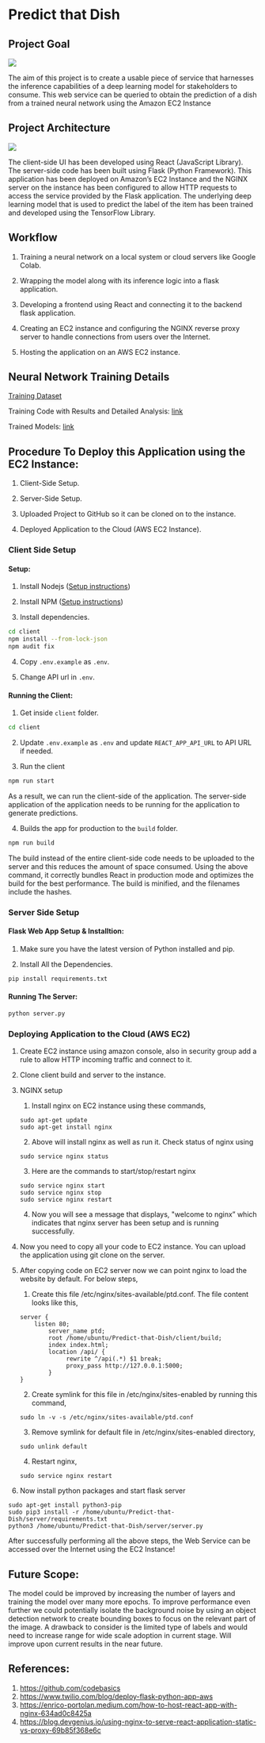 # Predict that Dish

## Project Goal

![](/extras/home_page.png)

The aim of this project is to create a usable piece of service that harnesses the inference capabilities of a deep learning model for stakeholders to consume. This web service can be queried to obtain the prediction of a dish from a trained neural network using the Amazon EC2 Instance

## Project Architecture

![](/extras/Architecture.png)

The client-side UI has been developed using React (JavaScript Library). The server-side code has been built using Flask (Python Framework). This application has been deployed on Amazon’s EC2 Instance and the NGINX server on the instance has been configured to allow HTTP requests to access the service provided by the Flask application. The underlying deep learning model that is used to predict the label of the item has been trained and developed using the TensorFlow Library.

## Workflow

1. Training a neural network on a local system or cloud servers like Google Colab.

2. Wrapping the model along with its inference logic into a flask application.

3. Developing a frontend using React and connecting it to the backend flask application.

4. Creating an EC2 instance and configuring the NGINX reverse proxy server to handle connections from users over the Internet.

5. Hosting the application on an AWS EC2 instance.

## Neural Network Training Details

[Training Dataset](https://www.kaggle.com/datasets/kmader/food41)

Training Code with Results and Detailed Analysis: [link](https://github.com/KingJulius/Predict-that-Dish/blob/main/training/efficientnetb0-train.ipynb)

Trained Models: [link](https://github.com/KingJulius/Predict-that-Dish/tree/main/server/artifacts/efficientnetb0)

## Procedure To Deploy this Application using the EC2 Instance:

1. Client-Side Setup.

2. Server-Side Setup.

3. Uploaded Project to GitHub so it can be cloned on to the instance.

4. Deployed Application to the Cloud (AWS EC2 Instance).

### Client Side Setup

#### Setup:

1. Install Nodejs ([Setup instructions](https://nodejs.org/en/download/package-manager/))

2. Install NPM ([Setup instructions](https://www.npmjs.com/get-npm))

3. Install dependencies.

```bash
cd client
npm install --from-lock-json
npm audit fix
```

4. Copy `.env.example` as `.env`.

5. Change API url in `.env`.

#### Running the Client:

1. Get inside `client` folder.

```bash
cd client
```

2. Update `.env.example` as `.env` and update `REACT_APP_API_URL` to API URL if needed.

3. Run the client

```bash
npm run start
```

As a result, we can run the client-side of the application. The server-side application of the application needs to be running for the application to generate predictions.

4. Builds the app for production to the `build` folder.

```bash
npm run build
```

The build instead of the entire client-side code needs to be uploaded to the server and this reduces the amount of space consumed. Using the above command, it correctly bundles React in production mode and optimizes the build for the best performance. The build is minified, and the filenames include the hashes.

### Server Side Setup

#### Flask Web App Setup & Installtion:

1. Make sure you have the latest version of Python installed and pip.

2. Install All the Dependencies.

```bash
pip install requirements.txt
```

#### Running The Server:

```bash
python server.py
```

### Deploying Application to the Cloud (AWS EC2)

1. Create EC2 instance using amazon console, also in security group add a rule to allow HTTP incoming traffic and connect to it.

2. Clone client build and server to the instance.

3. NGINX setup

   1. Install nginx on EC2 instance using these commands,

   ```
   sudo apt-get update
   sudo apt-get install nginx
   ```

   2. Above will install nginx as well as run it. Check status of nginx using

   ```
   sudo service nginx status
   ```

   3. Here are the commands to start/stop/restart nginx

   ```
   sudo service nginx start
   sudo service nginx stop
   sudo service nginx restart
   ```

   4. Now you will see a message that displays, "welcome to nginx” which indicates that nginx server has been setup and is running successfully.

4. Now you need to copy all your code to EC2 instance. You can upload the application using git clone on the server.

5. After copying code on EC2 server now we can point nginx to load the website by default. For below steps,

   1. Create this file /etc/nginx/sites-available/ptd.conf. The file content looks like this,

   ```
   server {
       listen 80;
           server_name ptd;
           root /home/ubuntu/Predict-that-Dish/client/build;
           index index.html;
           location /api/ {
                rewrite ^/api(.*) $1 break;
                proxy_pass http://127.0.0.1:5000;
           }
   }
   ```

   2. Create symlink for this file in /etc/nginx/sites-enabled by running this command,

   ```
   sudo ln -v -s /etc/nginx/sites-available/ptd.conf
   ```

   3. Remove symlink for default file in /etc/nginx/sites-enabled directory,

   ```
   sudo unlink default
   ```

   4. Restart nginx,

   ```
   sudo service nginx restart
   ```

6. Now install python packages and start flask server

```
sudo apt-get install python3-pip
sudo pip3 install -r /home/ubuntu/Predict-that-Dish/server/requirements.txt
python3 /home/ubuntu/Predict-that-Dish/server/server.py
```

After successfully performing all the above steps, the Web Service can be accessed over the Internet using the EC2 Instance!

## Future Scope:

The model could be improved by increasing the number of layers and training the model over many more epochs. To improve performance even further we could potentially isolate the background noise by using an object detection network to create bounding boxes to focus on the relevant part of the image. A drawback to consider is the limited type of labels and would need to increase range for wide scale adoption in current stage. Will improve upon current results in the near future.

## References:

1. https://github.com/codebasics
2. https://www.twilio.com/blog/deploy-flask-python-app-aws
3. https://enrico-portolan.medium.com/how-to-host-react-app-with-nginx-634ad0c8425a
4. https://blog.devgenius.io/using-nginx-to-serve-react-application-static-vs-proxy-69b85f368e6c
